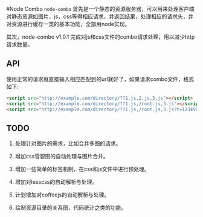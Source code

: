 #Node Combo
`node-combo` 首先是一个静态的资源服务器，可以用来处理客户端对静态资源如图片，js，css等得相应请求，并返回结果，处理相应的请求头，并对资源进行缓存一类的基本功能，全部用node实现。
  
其次，node-combo v1.0.1 完成对js和css文件的combo请求处理，用以减少http请求数量。
  
## API

使用正常的请求就直接输入相应匹配到的url就好了，如果请求combo文件，格式如下:
  
``` html
<script src="http://example.com/directory/??1.js,2.js,3.js"></script>
<script src="http://example.com/directory/??1.js,/root.js,3.js"></script>
<script src="http://example.com/directory/??1.js,/root.js,3.js?t=1234567.js"></script>
```
  
## TODO
  
1.  处理针对图片的需求，比如合并多图的请求。
  
2.  增加css雪碧图的自动处理与图片合并。
    
3.  增加一些简单的标签机制，在css和js文件中进行预处理。
  
4.  增加对lesscss的自动解析与处理。
  
5.  计划增加对coffeejs的自动解析与处理。
  
6.  绘制资源目录的关系图，代码统计之类的功能。
